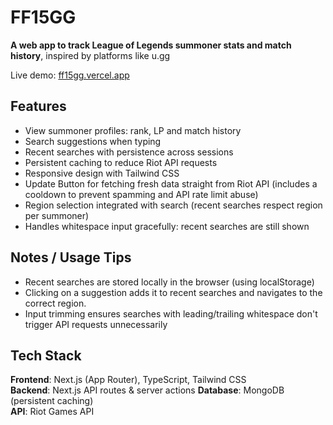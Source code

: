 # FF15GG

**A web app to track League of Legends summoner stats and match history**, inspired by platforms like u.gg

Live demo: [ff15gg.vercel.app](https://ff15gg.vercel.app)

## Features

- View summoner profiles: rank, LP and match history
- Search suggestions when typing
- Recent searches with persistence across sessions
- Persistent caching to reduce Riot API requests
- Responsive design with Tailwind CSS
- Update Button for fetching fresh data straight from Riot API (includes a cooldown to prevent spamming and API rate limit abuse)
- Region selection integrated with search (recent searches respect region per summoner)
- Handles whitespace input gracefully: recent searches are still shown

## Notes / Usage Tips

- Recent searches are stored locally in the browser (using localStorage)
- Clicking on a suggestion adds it to recent searches and navigates to the correct region.
- Input trimming ensures searches with leading/trailing whitespace don't trigger API requests unnecessarily

## Tech Stack

**Frontend**: Next.js (App Router), TypeScript, Tailwind CSS  
**Backend**: Next.js API routes & server actions
**Database**: MongoDB (persistent caching)  
**API**: Riot Games API
